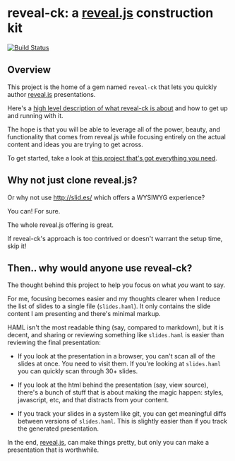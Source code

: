 # reveal-ck: a [reveal.js][reveal-js] construction kit

[![Build Status][travis-reveal-ck-badge]](https://travis-ci.org/jedcn/reveal-ck)

## Overview

This project is the home of a gem named `reveal-ck` that lets you
quickly author [reveal.js](http://lab.hakim.se/reveal-js/)
presentations.

Here's a
[high level description of what reveal-ck is about][jedcn-reveal-ck]
and how to get up and running with it.

The hope is that you will be able to leverage all of the power,
beauty, and functionality that comes from reveal.js while focusing
entirely on the actual content and ideas you are trying to get across.

To get started, take a look at
[this project that's got everything you need][github-jedcn-reveal-ck-template].

## Why not just clone reveal.js?

Or why not use http://slid.es/ which offers a WYSIWYG experience?

You can! For sure.

The whole reveal.js offering is great.

If reveal-ck's approach is too contrived or doesn't warrant the setup
time, skip it!

## Then.. why would anyone use reveal-ck?

The thought behind this project to help you focus on what *you* want
to say.

For me, focusing becomes easier and my thoughts clearer when I reduce
the list of slides to a single file (```slides.haml```). It only
contains the slide content I am presenting and there's minimal markup.

HAML isn't the most readable thing (say, compared to markdown), but it
is decent, and sharing or reviewing something like ```slides.haml```
is easier than reviewing the final presentation:

* If you look at the presentation in a browser, you can't scan all of
  the slides at once. You need to visit them. If you're looking at
  ```slides.haml``` you can quickly scan through 30+ slides.

* If you look at the html behind the presentation (say, view source),
  there's a bunch of stuff that is about making the magic happen:
  styles, javascript, etc, and that distracts from your content.

* If you track your slides in a system like git, you can get
  meaningful diffs between versions of ```slides.haml```. This is
  slightly easier than if you track the generated presentation.

In the end, [reveal.js][reveal-js], can make things pretty, but only
you can make a presentation that is worthwhile.

[jedcn-reveal-ck]: http://jedcn.com/posts/reveal-ck
[github-jedcn-reveal-ck-template]: http://github.com/jedcn/reveal-ck-template
[reveal-js]: http://lab.hakim.se/reveal-js
[travis-reveal-ck-badge]: https://travis-ci.org/jedcn/reveal-ck.png
